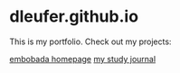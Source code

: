 # dleufer.github.io
This is my portfolio. Check out my projects:

[embobada homepage](https://github.com/dleufer/embobada)
[my study journal](https://github.com/dleufer/study-journal-template)

